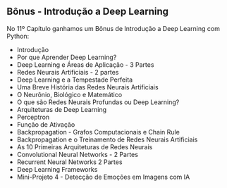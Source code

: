 ## Bônus - Introdução a Deep Learning

No 11º Capítulo ganhamos um Bônus de Introdução a Deep Learning com Python:

<ul>
  <li>Introdução</li>
  <li>Por que Aprender Deep Learning?</li>
  <li>Deep Learning e Áreas de Aplicação - 3 Partes</li>
  <li>Redes Neurais Artificiais - 2 partes</li>
  <li>Deep Learning e a Tempestade Perfeita</li>
  <li>Uma Breve História das Redes Neurais Artificiais</li>
  <li>O Neurônio, Biológico e Matemático</li>
  <li>O que são Redes Neurais Profundas ou Deep Learning?</li>
  <li>Arquiteturas de Deep Learning</li>
  <li>Perceptron</li>
  <li>Função de Ativação</li>
  <li>Backpropagation - Grafos Computacionais e Chain Rule</li>
  <li>Backpropagation e o Treinamento de Redes Neurais Artificiais</li>
  <li>As 10 Primeiras Arquiteturas de Redes Neurais</li>
  <li>Convolutional Neural Networks - 2 Partes</li>
  <li>Recurrent Neural Networks 2 Partes</li>
  <li>Deep Learning Frameworks</li>
  <li>Mini-Projeto 4 - Detecção de Emoções em Imagens com IA</li>
</ul>